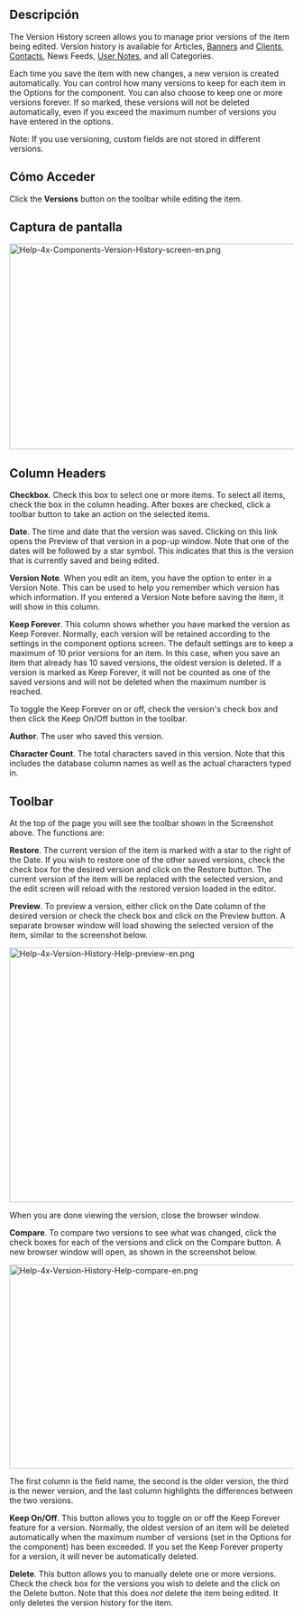 <!-- Filename: Help4.x:Components_Version_History / Display title: Historial de Versiones -->

## Descripción

The Version History screen allows you to manage prior versions of the
item being edited. Version history is available for
Articles,
[Banners](https://docs.joomla.org/Help4.x:Banners:_Edit/en "Help4.x:Banners: Edit/en")
and
[Clients](https://docs.joomla.org/Help4.x:Banners:_New_or_Edit_Client/en "Help4.x:Banners: New or Edit Client/en"),
[Contacts](https://docs.joomla.org/Help4.x:Contacts:_Edit/en "Help4.x:Contacts: Edit/en"),
News Feeds,
[User
Notes](https://docs.joomla.org/Help4.x:User_Notes:_New_or_Edit/en "Help4.x:User Notes: New or Edit/en"),
and all Categories.

Each time you save the item with new changes, a new version is created
automatically. You can control how many versions to keep for each item
in the Options for the component. You can also choose to keep one or
more versions forever. If so marked, these versions will not be deleted
automatically, even if you exceed the maximum number of versions you
have entered in the options.

Note: If you use versioning, custom fields
are not stored in different versions.

## Cómo Acceder

Click the **Versions** button on the toolbar while editing the item.

## Captura de pantalla

<img
src="https://docs.joomla.org/images/thumb/6/69/Help-4x-Components-Version-History-screen-en.png/600px-Help-4x-Components-Version-History-screen-en.png"
decoding="async"
srcset="https://docs.joomla.org/images/thumb/6/69/Help-4x-Components-Version-History-screen-en.png/900px-Help-4x-Components-Version-History-screen-en.png 1.5x, https://docs.joomla.org/images/thumb/6/69/Help-4x-Components-Version-History-screen-en.png/1200px-Help-4x-Components-Version-History-screen-en.png 2x"
data-file-width="1610" data-file-height="977" width="600" height="364"
alt="Help-4x-Components-Version-History-screen-en.png" />

## Column Headers

**Checkbox**. Check this box to select one or more items. To select all
items, check the box in the column heading. After boxes are checked,
click a toolbar button to take an action on the selected items.

**Date**. The time and date that the version was saved. Clicking on this
link opens the Preview of that version in a pop-up window. Note that one
of the dates will be followed by a star symbol. This indicates that this
is the version that is currently saved and being edited.

**Version Note**. When you edit an item, you have the option to enter in
a Version Note. This can be used to help you remember which version has
which information. If you entered a Version Note before saving the item,
it will show in this column.

**Keep Forever**. This column shows whether you have marked the version
as Keep Forever. Normally, each version will be retained according to
the settings in the component options screen. The default settings are
to keep a maximum of 10 prior versions for an item. In this case, when
you save an item that already has 10 saved versions, the oldest version
is deleted. If a version is marked as Keep Forever, it will not be
counted as one of the saved versions and will not be deleted when the
maximum number is reached.

To toggle the Keep Forever on or off, check the version's check box and
then click the Keep On/Off button in the toolbar.

**Author**. The user who saved this version.

**Character Count**. The total characters saved in this version. Note
that this includes the database column names as well as the actual
characters typed in.

## Toolbar

At the top of the page you will see the toolbar shown in the
Screenshot above. The functions are:

**Restore**. The current version of the item is marked with a star to
the right of the Date. If you wish to restore one of the other saved
versions, check the check box for the desired version and click on the
Restore button. The current version of the item will be replaced with
the selected version, and the edit screen will reload with the restored
version loaded in the editor.

**Preview**. To preview a version, either click on the Date column of
the desired version or check the check box and click on the Preview
button. A separate browser window will load showing the selected version
of the item, similar to the screenshot below.

  <img
  src="https://docs.joomla.org/images/thumb/c/cc/Help-4x-Version-History-Help-preview-en.png/600px-Help-4x-Version-History-Help-preview-en.png"
  decoding="async"
  srcset="https://docs.joomla.org/images/thumb/c/cc/Help-4x-Version-History-Help-preview-en.png/900px-Help-4x-Version-History-Help-preview-en.png 1.5x, https://docs.joomla.org/images/thumb/c/cc/Help-4x-Version-History-Help-preview-en.png/1200px-Help-4x-Version-History-Help-preview-en.png 2x"
  data-file-width="1602" data-file-height="1204" width="600" height="451"
  alt="Help-4x-Version-History-Help-preview-en.png" />

When you are done viewing the version, close the browser window.

**Compare**. To compare two versions to see what was changed, click the
check boxes for each of the versions and click on the Compare button. A
new browser window will open, as shown in the screenshot below.

  <img
  src="https://docs.joomla.org/images/thumb/d/d9/Help-4x-Version-History-Help-compare-en.png/600px-Help-4x-Version-History-Help-compare-en.png"
  decoding="async"
  srcset="https://docs.joomla.org/images/thumb/d/d9/Help-4x-Version-History-Help-compare-en.png/900px-Help-4x-Version-History-Help-compare-en.png 1.5x, https://docs.joomla.org/images/thumb/d/d9/Help-4x-Version-History-Help-compare-en.png/1200px-Help-4x-Version-History-Help-compare-en.png 2x"
  data-file-width="2002" data-file-height="1204" width="600" height="361"
  alt="Help-4x-Version-History-Help-compare-en.png" />

The first column is the field name, the second is the older version, the
third is the newer version, and the last column highlights the
differences between the two versions.

**Keep On/Off**. This button allows you to toggle on or off the Keep
Forever feature for a version. Normally, the oldest version of an item
will be deleted automatically when the maximum number of versions (set
in the Options for the component) has been exceeded. If you set the Keep
Forever property for a version, it will never be automatically deleted.

**Delete**. This button allows you to manually delete one or more
versions. Check the check box for the versions you wish to delete and
the click on the Delete button. Note that this does *not* delete the
item being edited. It only deletes the version history for the item.

